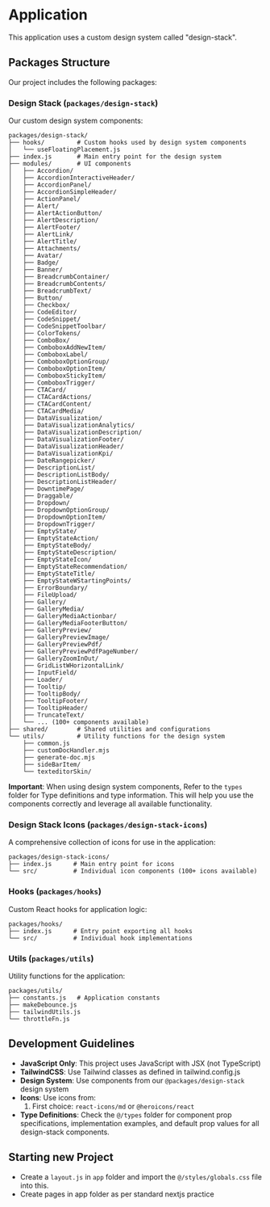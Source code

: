 # Application

This application uses a custom design system called "design-stack".

## Packages Structure

Our project includes the following packages:

### Design Stack (`packages/design-stack`)

Our custom design system components:

```
packages/design-stack/
├── hooks/         # Custom hooks used by design system components
│   └── useFloatingPlacement.js
├── index.js       # Main entry point for the design system
├── modules/       # UI components
│   ├── Accordion/
│   ├── AccordionInteractiveHeader/
│   ├── AccordionPanel/
│   ├── AccordionSimpleHeader/
│   ├── ActionPanel/
│   ├── Alert/
│   ├── AlertActionButton/
│   ├── AlertDescription/
│   ├── AlertFooter/
│   ├── AlertLink/
│   ├── AlertTitle/
│   ├── Attachments/
│   ├── Avatar/
│   ├── Badge/
│   ├── Banner/
│   ├── BreadcrumbContainer/
│   ├── BreadcrumbContents/
│   ├── BreadcrumbText/
│   ├── Button/
│   ├── Checkbox/
│   ├── CodeEditor/
│   ├── CodeSnippet/
│   ├── CodeSnippetToolbar/
│   ├── ColorTokens/
│   ├── ComboBox/
│   ├── ComboboxAddNewItem/
│   ├── ComboboxLabel/
│   ├── ComboboxOptionGroup/
│   ├── ComboboxOptionItem/
│   ├── ComboboxStickyItem/
│   ├── ComboboxTrigger/
│   ├── CTACard/
│   ├── CTACardActions/
│   ├── CTACardContent/
│   ├── CTACardMedia/
│   ├── DataVisualization/
│   ├── DataVisualizationAnalytics/
│   ├── DataVisualizationDescription/
│   ├── DataVisualizationFooter/
│   ├── DataVisualizationHeader/
│   ├── DataVisualizationKpi/
│   ├── DateRangepicker/
│   ├── DescriptionList/
│   ├── DescriptionListBody/
│   ├── DescriptionListHeader/
│   ├── DowntimePage/
│   ├── Draggable/
│   ├── Dropdown/
│   ├── DropdownOptionGroup/
│   ├── DropdownOptionItem/
│   ├── DropdownTrigger/
│   ├── EmptyState/
│   ├── EmptyStateAction/
│   ├── EmptyStateBody/
│   ├── EmptyStateDescription/
│   ├── EmptyStateIcon/
│   ├── EmptyStateRecommendation/
│   ├── EmptyStateTitle/
│   ├── EmptyStateWStartingPoints/
│   ├── ErrorBoundary/
│   ├── FileUpload/
│   ├── Gallery/
│   ├── GalleryMedia/
│   ├── GalleryMediaActionbar/
│   ├── GalleryMediaFooterButton/
│   ├── GalleryPreview/
│   ├── GalleryPreviewImage/
│   ├── GalleryPreviewPdf/
│   ├── GalleryPreviewPdfPageNumber/
│   ├── GalleryZoomInOut/
│   ├── GridListWHorizontalLink/
│   ├── InputField/
│   ├── Loader/
│   ├── Tooltip/
│   ├── TooltipBody/
│   ├── TooltipFooter/
│   ├── TooltipHeader/
│   ├── TruncateText/
│   └── ... (100+ components available)
├── shared/        # Shared utilities and configurations
└── utils/         # Utility functions for the design system
    ├── common.js
    ├── customDocHandler.mjs
    ├── generate-doc.mjs
    ├── sideBarItem/
    └── texteditorSkin/
```

**Important**: When using design system components,  Refer to the `types` folder for Type definitions and type information. This will help you use the components correctly and leverage all available functionality.

### Design Stack Icons (`packages/design-stack-icons`)

A comprehensive collection of icons for use in the application:

```
packages/design-stack-icons/
├── index.js      # Main entry point for icons
└── src/          # Individual icon components (100+ icons available)
```

### Hooks (`packages/hooks`)

Custom React hooks for application logic:

```
packages/hooks/
├── index.js      # Entry point exporting all hooks
└── src/          # Individual hook implementations
```

### Utils (`packages/utils`)

Utility functions for the application:

```
packages/utils/
├── constants.js   # Application constants
├── makeDebounce.js
├── tailwindUtils.js
└── throttleFn.js
```

## Development Guidelines

- **JavaScript Only**: This project uses JavaScript with JSX (not TypeScript)
- **TailwindCSS**: Use Tailwind classes as defined in tailwind.config.js
- **Design System**: Use components from our `@packages/design-stack` design system
- **Icons**: Use icons from:
  1. First choice: `react-icons/md` or `@heroicons/react`
- **Type Definitions**: Check the `@/types` folder for component prop specifications, implementation examples, and default prop values for all design-stack components.

## Starting new Project
- Create a `layout.js` in `app` folder and import the `@/styles/globals.css` file into this.
- Create pages in app folder as per standard nextjs practice